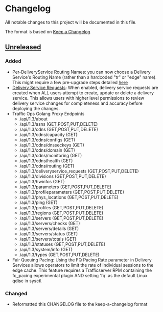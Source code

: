 # Changelog
All notable changes to this project will be documented in this file.

The format is based on [Keep a Changelog](http://keepachangelog.com/en/1.0.0/).

## [Unreleased]
### Added
- Per-DeliveryService Routing Names: you can now choose a Delivery Service's Routing Name (rather than a hardcoded "tr" or "edge" name). This might require a few pre-upgrade steps detailed [here](http://traffic-control-cdn.readthedocs.io/en/latest/admin/traffic_ops/migration_from_20_to_22.html#per-deliveryservice-routing-names)
- [Delivery Service Requests](http://traffic-control-cdn.readthedocs.io/en/latest/admin/quick_howto/ds_requests.html#ds-requests): When enabled, delivery service requests are created when ALL users attempt to create, update or delete a delivery service. This allows users with higher level permissions to review delivery service changes for completeness and accuracy before deploying the changes.
- Traffic Ops Golang Proxy Endpoints
  - /api/1.3/about
  - /api/1.3/asns (GET,POST,PUT,DELETE)
  - /api/1.3/cdns (GET,POST,PUT,DELETE)
  - /api/1.3/cdns/capacity (GET)
  - /api/1.3/cdns/configs (GET)
  - /api/1.3/cdns/dnsseckeys (GET)
  - /api/1.3/cdns/domain (GET)
  - /api/1.3/cdns/monitoring (GET)
  - /api/1.3/cdns/health (GET)
  - /api/1.3/cdns/routing (GET)
  - /api/1.3/deliveryservice_requests (GET,POST,PUT,DELETE)
  - /api/1.3/divisions (GET,POST,PUT,DELETE) 
  - /api/1.3/hwinfos (GET)
  - /api/1.3/parameters (GET,POST,PUT,DELETE)
  - /api/1.3/profileparameters (GET,POST,PUT,DELETE)
  - /api/1.3/phys_locations (GET,POST,PUT,DELETE)
  - /api/1.3/ping (GET)
  - /api/1.3/profiles (GET,POST,PUT,DELETE)
  - /api/1.3/regions (GET,POST,PUT,DELETE)
  - /api/1.3/servers (GET,POST,PUT,DELETE)
  - /api/1.3/servers/checks (GET)
  - /api/1.3/servers/details (GET)
  - /api/1.3/servers/status (GET)
  - /api/1.3/servers/totals (GET)
  - /api/1.3/statuses (GET,POST,PUT,DELETE)
  - /api/1.3/system/info (GET)
  - /api/1.3/types (GET,POST,PUT,DELETE)
- Fair Queuing Pacing: Using the FQ Pacing Rate parameter in Delivery Services allows operators to limit the rate of individual sessions to the edge cache. This feature requires a Trafficserver RPM containing the fq_pacing experimental plugin AND setting 'fq' as the default Linux qdisc in sysctl. 

### Changed
- Reformatted this CHANGELOG file to the keep-a-changelog format

[Unreleased]: https://github.com/apache/incubator-trafficcontrol/compare/RELEASE-2.1.0...HEAD
